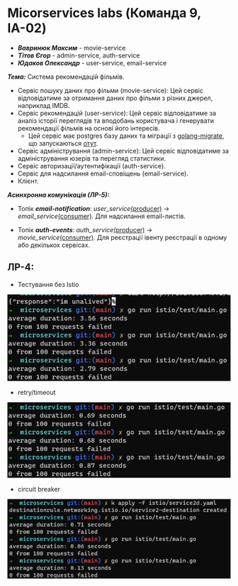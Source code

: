 # Micorservices labs (Команда 9, ІА-02)
- ***Вавринюк Максим*** - movie-service
- ***Тітов Єгор*** - admin-service, auth-service
- ***Юдаков Олександр*** - user-service, email-service

***Тема:*** Система рекомендацій фільмів.
- Сервіс пошуку даних про фільми (movie-service): Цей сервіс відповідатиме за отримання даних про фільми з різних джерел, наприклад IMDB.
- Сервіс рекомендацій (user-service): Цей сервіс відповідатиме за аналіз історії переглядів та вподобань користувача і генерувати рекомендації фільмів на основі його інтересів.
    - Цей сервіс має postgres базу даних та міграції з [golang-migrate](https://github.com/golang-migrate/migrate), що запускаються [отут](https://github.com/Jedich/microservices-labs/blob/main/user_service/db/db.go#L51).
- Сервіс адміністрування (admin-service): Цей сервіс відповідатиме за адміністрування юзерів та перегляд статистики.
- Сервіс авторизації/аутентифікації (auth-service).
- Сервіс для надсилання email-сповіщень (email-service).
- Клієнт.

***Асинхронна комунікація (ЛР-5):***
- Топік ***email-notification***: _user_service_[(producer)](https://github.com/Jedich/microservices-labs/blob/main/user_service/controllers/email_controller.go) -> _email_service_[(consumer)](https://github.com/Jedich/microservices-labs/blob/main/email_service/main.go). Для надсилання email-листів.

- Топік ***auth-events***: _auth_service_[(producer)](https://github.com/Jedich/microservices-labs/blob/main/auth_service/index.js) -> _movie_service_[(consumer)](https://github.com/Jedich/microservices-labs/blob/main/movie_service/consumer.js). Для реєстрації івенту реєстрації в одному або декількох сервісах.

## ЛР-4:

- Тестування без Istio

![no-istio](img/no-istio.png)

- retry/timeout

![retry-timeout](img/retry-timeout.png)

- circuit breaker

![circuit-breaker](img/circuit-breaker.png)